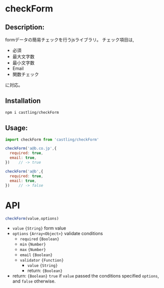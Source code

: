 # checkForm

## Description:
formデータの簡易チェックを行うjsライブラリ。
チェック項目は,

* 必須
* 最大文字数
* 最小文字数
* Email
* 関数チェック

に対応。

## Installation

```bash
npm i castling/checkForm
```

## Usage:

```javascript
import checkForm from 'castling/checkForm'

checkForm('a@b.co.jp',{
  required: true,
  email: true,
})    // -> true

checkForm('a@b',{
  required: true,
  email: true,
})    // -> false

```

# API

```javascript
checkForm(value,options)
```
* `value` `{String}` form value
* `options` `{Array<Object>}` validate conditions
  * `required` `{Boolean}`
  * `min` `{Number}`
  * `max` `{Number}`
  * `email` `{Boolean}`
  * `validator` `{Function}`
    * `value` `{String}`
    * return: `{Boolean}`
* return: `{Boolean}` `true` if `value` passed the conditions specified `options`, and `false` otherwise.
